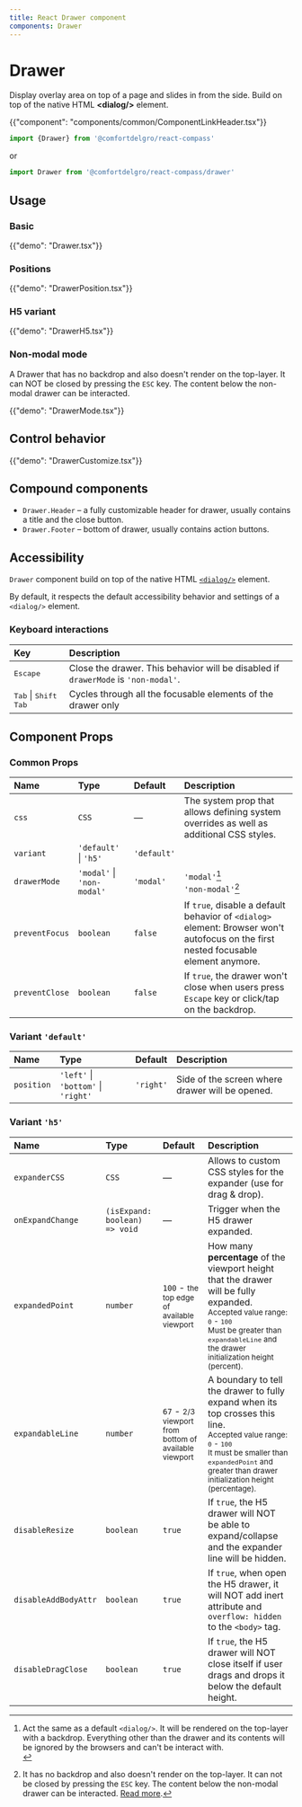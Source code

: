 ```yaml
---
title: React Drawer component
components: Drawer
---
```


# Drawer

<p class="description">Display overlay area on top of a page and slides in from the side. Build on top of the native HTML <strong>&#60;dialog/></strong> element.
</p>

{{"component": "components/common/ComponentLinkHeader.tsx"}}

```jsx
import {Drawer} from '@comfortdelgro/react-compass'
```

or

```jsx
import Drawer from '@comfortdelgro/react-compass/drawer'
```

## Usage

### Basic

{{"demo": "Drawer.tsx"}}

### Positions

{{"demo": "DrawerPosition.tsx"}}

### H5 variant

{{"demo": "DrawerH5.tsx"}}

### Non-modal mode

A Drawer that has no backdrop and also doesn't render on the top-layer. It can NOT be closed by pressing the `ESC` key.
The content below the non-modal drawer can be interacted.

{{"demo": "DrawerMode.tsx"}}

## Control behavior

{{"demo": "DrawerCustomize.tsx"}}

## Compound components

- `Drawer.Header` – a fully customizable header for drawer, usually contains a title and the close button.
- `Drawer.Footer` – bottom of drawer, usually contains action buttons.

## Accessibility

`Drawer` component build on top of the native HTML [`<dialog/>`](https://developer.mozilla.org/en-US/docs/Web/HTML/Element/dialog/) element.

By default, it respects the default accessibility behavior and settings of a `<dialog/>` element.

### Keyboard interactions

| Key                                               | Description                                                                        |
| :------------------------------------------------ | :--------------------------------------------------------------------------------- |
| <kbd>Escape</kbd>                                 | Close the drawer. This behavior will be disabled if `drawerMode` is `'non-modal'`. |
| <kbd>Tab</kbd> \| <kbd>Shift</kbd> <kbd>Tab</kbd> | Cycles through all the focusable elements of the drawer only                       |

## Component Props

### Common Props

| Name           | Type                       | Default     | Description                                                                                                                         |
| :------------- | :------------------------- | :---------- | :---------------------------------------------------------------------------------------------------------------------------------- |
| `css`          | `CSS`                      | —           | The system prop that allows defining system overrides as well as additional CSS styles.                                             |
| `variant`      | `'default'` \| `'h5'`      | `'default'` |                                                                                                                                     |
| `drawerMode`   | `'modal'` \| `'non-modal'` | `'modal'`   | `'modal'`[^1]<br/>`'non-modal'`[^2]                                                                                                 |
| `preventFocus` | `boolean`                  | `false`     | If `true`, disable a default behavior of `<dialog>` element: Browser won't autofocus on the first nested focusable element anymore. |
| `preventClose` | `boolean`                  | `false`     | If `true`, the drawer won't close when users press `Escape` key or click/tap on the backdrop.                                       |

### Variant `'default'`

| Name       | Type                                | Default   | Description                                     |
| :--------- | :---------------------------------- | :-------- | :---------------------------------------------- |
| `position` | `'left'` \| `'bottom'` \| `'right'` | `'right'` | Side of the screen where drawer will be opened. |

### Variant `'h5'`

| Name                 | Type                          | Default                                                              | Description                                                                                                                                                                                                                                |
| :------------------- | :---------------------------- | :------------------------------------------------------------------- | :----------------------------------------------------------------------------------------------------------------------------------------------------------------------------------------------------------------------------------------- |
| `expanderCSS`        | `CSS`                         | —                                                                    | Allows to custom CSS styles for the expander (use for drag & drop).                                                                                                                                                                        |
| `onExpandChange`     | `(isExpand: boolean) => void` | —                                                                    | Trigger when the H5 drawer expanded.                                                                                                                                                                                                       |
| `expandedPoint`      | `number`                      | `100` - <small>the top edge of available viewport</small>            | How many **percentage** of the viewport height that the drawer will be fully expanded.<br/><small>Accepted value range: `0` - `100`<br/>Must be greater than `expandableLine` and the drawer initialization height (percent).</small>      |
| `expandableLine`     | `number`                      | `67` - <small>2/3 viewport from bottom of available viewport</small> | A boundary to tell the drawer to fully expand when its top crosses this line.<br/><small>Accepted value range: `0` - `100`<br/>It must be smaller than `expandedPoint` and greater than drawer initialization height (percentage).</small> |
| `disableResize`      | `boolean`                     | `true`                                                               | If `true`, the H5 drawer will NOT be able to expand/collapse and the expander line will be hidden.                                                                                                                                         |
| `disableAddBodyAttr` | `boolean`                     | `true`                                                               | If `true`, when open the H5 drawer, it will NOT add inert attribute and `overflow: hidden` to the `<body>` tag.                                                                                                                            |
| `disableDragClose`   | `boolean`                     | `true`                                                               | If `true`, the H5 drawer will NOT close itself if user drags and drops it below the default height.                                                                                                                                        |

[^1]: Act the same as a default `<dialog/>`. It will be rendered on the top-layer with a backdrop. Everything other than the drawer and its contents will be ignored by the browsers and can't be interact with.<br/>
[^2]: It has no backdrop and also doesn't render on the top-layer. It can not be closed by pressing the `ESC` key. The content below the non-modal drawer can be interacted. [Read more](https://developer.mozilla.org/en-US/docs/Web/HTML/Element/dialog/#accessibility_considerations).
